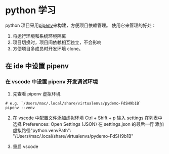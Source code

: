 # python 学习

python 项目采用[pipenv](http://www.liujiangblog.com/blog/18/)来构建，方便项目依赖管理。
使用它来管理的好处：

1. 将运行环境和系统环境隔离
2. 项目切换时，项目间依赖相互独立，不会影响
3. 方便项目多成员时开发环境 clone。

## 在 ide 中设置 pipenv

### 在 vscode 中设置 pipenv 开发调试环境

1. 先查看 pipenv 虚拟环境

```shell
# e.g. `/Users/mac/.local/share/virtualenvs/pydemo-FdSH9b1B`
pipenv --venv
```

2. 在 vscode 中配置文件添加虚拟环境
   Ctrl + Shift + p
   输入 settings
   在列表中选择 Preferences: Open Settings (JSON)
   在 settings.json 的最后一行
   添加虚拟路径"python.venvPath": "/Users/mac/.local/share/virtualenvs/pydemo-FdSH9b1B"

3. 重启 vscode
